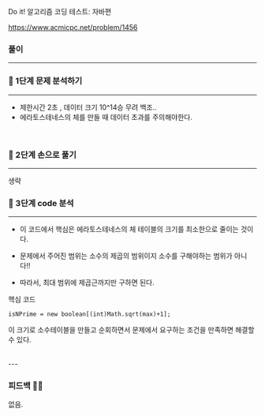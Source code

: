 Do it! 알고리즘 코딩 테스트: 자바편 

https://www.acmicpc.net/problem/1456

### 풀이


---
### 📄 1단계 문제 분석하기
---
- 제한시간 2초 , 데이터 크기 10^14승 무려 백조..
- 에라토스테네스의 체를 만들 때 데이터 초과를 주의해야한다.
<br>

### 🤘 2단계 손으로 풀기
---
생략


### 👀 3단계 code 분석 
---
- 이 코드에서 핵심은 에라토스테네스의 체 테이블의 크기를 최소한으로 줄이는 것이다. 

- 문제에서 주어진 범위는 소수의 제곱의 범위이지 소수를 구해야하는 범위가 아니다!! 

- 따라서, 최대 범위에 제곱근까지만 구하면 된다. 

핵심 코드

```
isNPrime = new boolean[(int)Math.sqrt(max)+1];
```
이 크기로 소수테이블을 만들고 순회하면서 문제에서 요구하는 조건을 만족하면 해결할 수 있다.


<br>
---

### 피드백 👩‍🏫

없음.